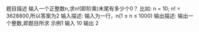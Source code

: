 题目描述
输入一个正整数n,求n!(即阶乘)末尾有多少个0？ 比如: n = 10; n! = 3628800,所以答案为2
输入描述:
输入为一行，n(1 ≤ n ≤ 1000)
输出描述:
输出一个整数,即题目所求
示例1
输入
10
输出
2
